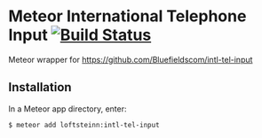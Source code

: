 # Meteor International Telephone Input [![Build Status](https://travis-ci.org/ctjp/meteor-intl-tel-input.png)](https://travis-ci.org/ctjp/meteor-intl-tel-input)

Meteor wrapper for https://github.com/Bluefieldscom/intl-tel-input

## Installation

In a Meteor app directory, enter:

```bash
$ meteor add loftsteinn:intl-tel-input
```
